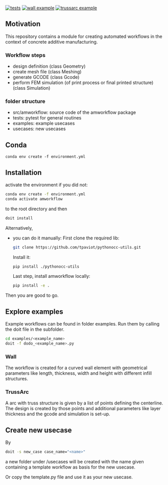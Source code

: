 [![tests](https://github.com/BAMresearch/amworkflow/actions/workflows/tests.yml/badge.svg)](https://github.com/BAMresearch/amworkflow/actions/workflows/tests.yml)
[![wall example](https://github.com/BAMresearch/amworkflow/actions/workflows/wall.yml/badge.svg)](https://github.com/BAMresearch/amworkflow/actions/workflows/wall.yml)
[![trussarc example](https://github.com/BAMresearch/amworkflow/actions/workflows/trussarc.yml/badge.svg)](https://github.com/BAMresearch/amworkflow/actions/workflows/trussarc.yml)


## Motivation

This repository contains a module for creating automated workflows in the context of concrete additive manufacturing.

### Workflow steps
* design definition (class Geometry)
* create mesh file (class Meshing)
* generate GCODE (class Gcode)
* perform FEM simulation (of print process or final printed structure) (class Simulation)

### folder structure
* src/amworkflow: source code of the amworkflow package
* tests: pytest for general routines
* examples: example usecases
* usecases: new usecases


## Conda
```conda env create -f environment.yml```

## Installation
activate the environment if you did not:
```bash
conda env create -f environment.yml
conda activate amworkflow
```

to the root directory and then

```bash
doit install
```
Alternatively,
* you can do it manually:
    First clone the required lib:
    ```bash
    git clone https://github.com/tpaviot/pythonocc-utils.git
    ```
    Install it:
    ```bash
    pip install ./pythonocc-utils
    ```
    Last step, install amworkflow locally:
    ```bash
    pip install -e .
    ```

Then you are good to go.

## Explore examples
Example workflows can be found in folder examples. 
Run them by calling the doit file in the subfolder. 
```bash
cd examples/<example_name>
doit -f dodo_<example_name>.py
```

### Wall
The workflow is created for a curved wall element with geometrical parameters like length, thickness, width and height with different infill structures.

### TrussArc
A arc with truss structure is given by a list of points defining the centerline.
The design is created by those points and additional parameters like layer thickness and the gcode and simulation is set-up.


## Create new usecase  

By
```bash
doit -s new_case case_name="<name>"
```
a new folder under /usecases will be created with the name given containing a template workflow as basis for the new usecase.

Or copy the template.py file and use it as your new usecase.



